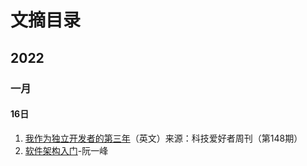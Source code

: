 # 文摘目录

## 2022

### 一月

#### 16日

1. [我作为独立开发者的第三年](https://mtlynch.io/solo-developer-year-3/)（英文）来源：科技爱好者周刊（第148期）
2. [软件架构入门](https://ruanyifeng.com/blog/2016/09/software-architecture.html)-阮一峰



